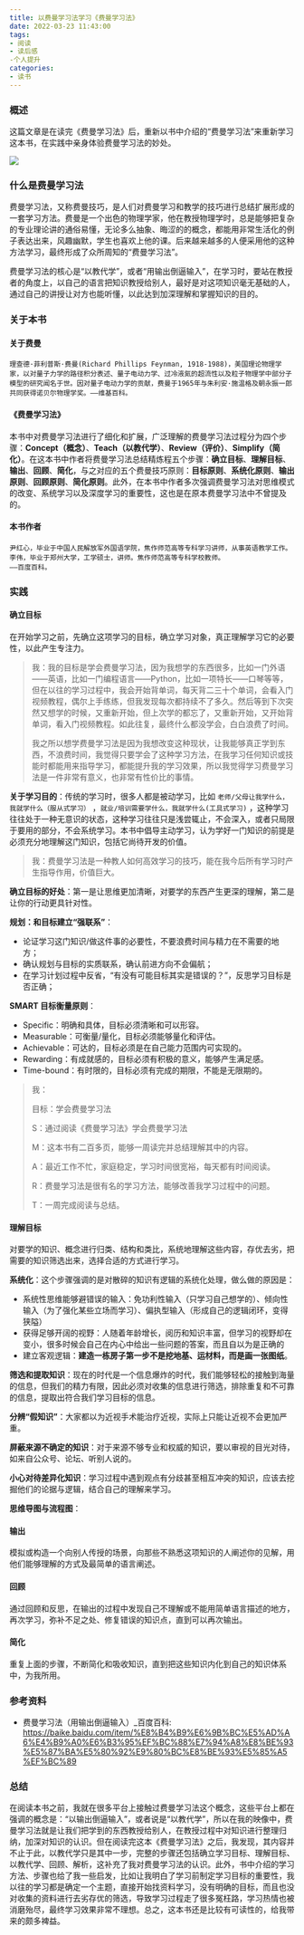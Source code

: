 ```yaml
---
title: 以费曼学习法学习《费曼学习法》
date: 2022-03-23 11:43:00
tags:
- 阅读
- 读后感
-个人提升
categories:
- 读书
---
```


### 概述

这篇文章是在读完《费曼学习法》后，重新以书中介绍的“费曼学习法”来重新学习这本书，在实践中亲身体验费曼学习法的妙处。



![](http://blog-images.qiniu.wqf31415.xyz/book_fmxxf.jpg)



### 什么是费曼学习法

费曼学习法，又称费曼技巧，是人们对费曼学习和教学的技巧进行总结扩展形成的一套学习方法。费曼是一个出色的物理学家，他在教授物理学时，总是能够把复杂的专业理论讲的通俗易懂，无论多么抽象、晦涩的的概念，都能用非常生活化的例子表达出来，风趣幽默，学生也喜欢上他的课。后来越来越多的人便采用他的这种方法学习，最终形成了众所周知的“费曼学习法”。

费曼学习法的核心是“以教代学”，或者“用输出倒逼输入”，在学习时，要站在教授者的角度上，以自己的语言把知识教授给别人，最好是对这项知识毫无基础的人，通过自己的讲授让对方也能听懂，以此达到加深理解和掌握知识的目的。



<!-- more -->

### 关于本书

#### 关于费曼

```
理查德·菲利普斯·费曼(Richard Phillips Feynman, 1918-1988)，美国理论物理学家，以对量子力学的路径积分表述、量子电动力学、过冷液氮的超流性以及粒子物理学中部分子模型的研究闻名于世。因对量子电动力学的贡献，费曼于1965年与朱利安·施温格及朝永振一郎共同获得诺贝尔物理学奖。——维基百科。
```



#### 《费曼学习法》

本书中对费曼学习法进行了细化和扩展，广泛理解的费曼学习法过程分为四个步骤：**Concept（概念）**、**Teach（以教代学）**、**Review（评价）**、**Simplify（简化）**。在这本书中作者将费曼学习法总结精炼程五个步骤：**确立目标**、**理解目标**、**输出**、**回顾**、**简化**，与之对应的五个费曼技巧原则：**目标原则**、**系统化原则**、**输出原则**、**回顾原则**、**简化原则**。此外，在本书中作者多次强调费曼学习法对思维模式的改变、系统学习以及深度学习的重要性，这也是在原本费曼学习法中不曾提及的。



#### 本书作者
```
尹红心，毕业于中国人民解放军外国语学院，焦作师范高等专科学习讲师，从事英语教学工作。
李伟，毕业于郑州大学，工学硕士，讲师。焦作师范高等专科学校教师。
——百度百科。
```



### 实践

#### 确立目标

在开始学习之前，先确立这项学习的目标，确立学习对象，真正理解学习它的必要性，以此产生专注力。

> 我：我的目标是学会费曼学习法，因为我想学的东西很多，比如一门外语——英语，比如一门编程语言——Python，比如一项特长——口琴等等，但在以往的学习过程中，我会开始背单词，每天背二三十个单词，会看入门视频教程，偶尔上手练练，但我发现每次都持续不了多久。然后等到下次突然又想学的时候，又重新开始，但上次学的都忘了，又重新开始，又开始背单词，看入门视频教程。如此往复，最终什么都没学会，白白浪费了时间。
>
> 我之所以想学费曼学习法是因为我想改变这种现状，让我能够真正学到东西，不浪费时间，我觉得只要学会了这种学习方法，在我学习任何知识或技能时都能用来指导学习，都能提升我的学习效果，所以我觉得学习费曼学习法是一件非常有意义，也非常有性价比的事情。

**关于学习目的**：传统的学习时，很多人都是被动学习，比如 `老师/父母让我学什么，我就学什么（服从式学习）` ，`就业/培训需要学什么，我就学什么(工具式学习)` ，这种学习往往处于一种无意识的状态，这种学习往往只是浅尝辄止，不会深入，或者只局限于要用的部分，不会系统学习。本书中倡导主动学习，认为学好一门知识的前提是必须充分地理解这门知识，包括它尚待开发的价值。

> 我：费曼学习法是一种教人如何高效学习的技巧，能在我今后所有学习时产生指导作用，价值巨大。

**确立目标的好处**：第一是让思维更加清晰，对要学的东西产生更深的理解，第二是让你的行动更具针对性。

**规划：和目标建立“强联系”**：

- 论证学习这门知识/做这件事的必要性，不要浪费时间与精力在不需要的地方；
- 确认规划与目标的实质联系，确认前进方向不会偏航；
- 在学习计划过程中反省，“有没有可能目标其实是错误的？”，反思学习目标是否正确；

**SMART 目标衡量原则**：

- Specific：明确和具体，目标必须清晰和可以形容。
- Measurable：可衡量/量化，目标必须能够量化和评估。
- Achievable：可达的，目标必须是在自己能力范围内可实现的。
- Rewarding：有成就感的，目标必须有积极的意义，能够产生满足感。
- Time-bound：有时限的，目标必须有完成的期限，不能是无限期的。

> 我：
>
> 目标：学会费曼学习法
>
> S：通过阅读《费曼学习法》学会费曼学习法
>
> M：这本书有二百多页，能够一周读完并总结理解其中的内容。
>
> A：最近工作不忙，家庭稳定，学习时间很宽裕，每天都有时间阅读。
>
> R：费曼学习法是很有名的学习方法，能够改善我学习过程中的问题。
>
> T：一周完成阅读与总结。



#### 理解目标

对要学的知识、概念进行归类、结构和类比，系统地理解这些内容，存优去劣，把需要的知识筛选出来，选择合适的方式进行学习。

**系统化**：这个步骤强调的是对散碎的知识有逻辑的系统化处理，做么做的原因是：

- 系统性思维能够避错误的输入：免功利性输入（只学习自己想学的）、倾向性输入（为了强化某些立场而学习）、偏执型输入（形成自己的逻辑闭环，变得狭隘）
- 获得足够开阔的视野：人随着年龄增长，阅历和知识丰富，但学习的视野却在变小，很多时候会自己在内心中给出一些问题的答案，而且自以为是正确的
- 建立客观逻辑：**建造一栋房子第一步不是挖地基、运材料，而是画一张图纸**。

**筛选和提取知识**：现在的时代是一个信息爆炸的时代，我们能够轻松的接触到海量的信息，但我们的精力有限，因此必须对收集的信息进行筛选，排除重复和不可靠的信息，提取出符合我们学习目标的信息。

**分辨“假知识”**：大家都以为近视手术能治疗近视，实际上只能让近视不会更加严重。

**屏蔽来源不确定的知识**：对于来源不够专业和权威的知识，要以审视的目光对待，如来自公众号、论坛、听别人说的。

**小心对待差异化知识**：学习过程中遇到观点有分歧甚至相互冲突的知识，应该去挖掘他们的论据与逻辑，结合自己的理解来学习。

**思维导图与流程图**：



#### 输出

模拟或构造一个向别人传授的场景，向那些不熟悉这项知识的人阐述你的见解，用他们能够理解的方式及最简单的语言阐述。



#### 回顾

通过回顾和反思，在输出的过程中发现自己不理解或不能用简单语言描述的地方，再次学习，弥补不足之处、修复错误的知识点，直到可以再次输出。



#### 简化

重复上面的步骤，不断简化和吸收知识，直到把这些知识内化到自己的知识体系中，为我所用。



### 参考资料

- 费曼学习法（用输出倒逼输入）_百度百科: <https://baike.baidu.com/item/%E8%B4%B9%E6%9B%BC%E5%AD%A6%E4%B9%A0%E6%B3%95%EF%BC%88%E7%94%A8%E8%BE%93%E5%87%BA%E5%80%92%E9%80%BC%E8%BE%93%E5%85%A5%EF%BC%89> 




### 总结

在阅读本书之前，我就在很多平台上接触过费曼学习法这个概念，这些平台上都在强调的概念是：“以输出倒逼输入”，或者说是“以教代学”，所以在我的映像中，费曼学习法就是让我们把学到的东西教授给别人，在教授过程中对知识进行整理归纳，加深对知识的认识。但在阅读完这本《费曼学习法》之后，我发现，其内容并不止于此，以教代学只是其中一步，完整的步骤还包括确立学习目标、理解目标、以教代学、回顾、解析，这补充了我对费曼学习法的认识。此外，书中介绍的学习方法、步骤也给了我一些启发，比如让我明白了学习前制定学习目标的重要性，我以往的学习都是确定一个主题，直接开始找资料学习，没有明确的目标，而且也没对收集的资料进行去劣存优的筛选，导致学习过程走了很多冤枉路，学习热情也被消磨殆尽，最终学习效果非常不理想。总之，这本书还是比较有可读性的，给我带来的颇多裨益。
